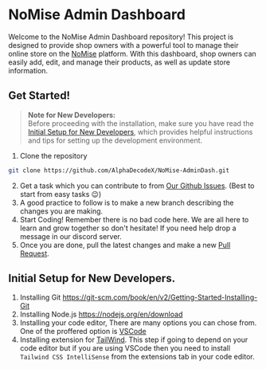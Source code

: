 # NoMise Admin Dashboard
Welcome to the NoMise Admin Dashboard repository! This project is designed to provide shop owners with a powerful tool to manage their online store on the [NoMise](https://github.com/AlphaDecodeX/NoMise_Store) platform. With this dashboard, shop owners can easily add, edit, and manage their products, as well as update store information.

## Get Started!
> **Note for New Developers:**  
> Before proceeding with the installation, make sure you have read the [Initial Setup for New Developers](https://github.com/AlphaDecodeX/NoMise-AdminDash#initial-setup-for-new-developers-setup), which provides helpful instructions and tips for setting up the development environment.

1. Clone the repository
```bash
git clone https://github.com/AlphaDecodeX/NoMise-AdminDash.git
```
2. Get a task which you can contribute to from [Our Github Issues](https://github.com/AlphaDecodeX/NoMise-AdminDash/issues). (Best to start from easy tasks :wink:)
3. A good practice to follow is to make a new branch describing the changes you are making.
4. Start Coding! Remember there is no bad code here. We are all here to learn and grow together so don't hesitate! If you need help drop a message in our discord server.
5. Once you are done, pull the latest changes and make a new [Pull Request](https://www.freecodecamp.org/news/how-to-make-your-first-pull-request-on-github-3/).

## Initial Setup for New Developers.
1. Installing Git https://git-scm.com/book/en/v2/Getting-Started-Installing-Git
2. Installing Node.js https://nodejs.org/en/download
3. Installing your code editor, There are many options you can chose from. One of the proffered option is [VSCode](https://code.visualstudio.com/download/)
4. Installing extension for [TailWind](https://tailwindcss.com/). This step if going to depend on your code editor but if you are using VSCode then you need to install `Tailwind CSS IntelliSense` from the extensions tab in your code editor.